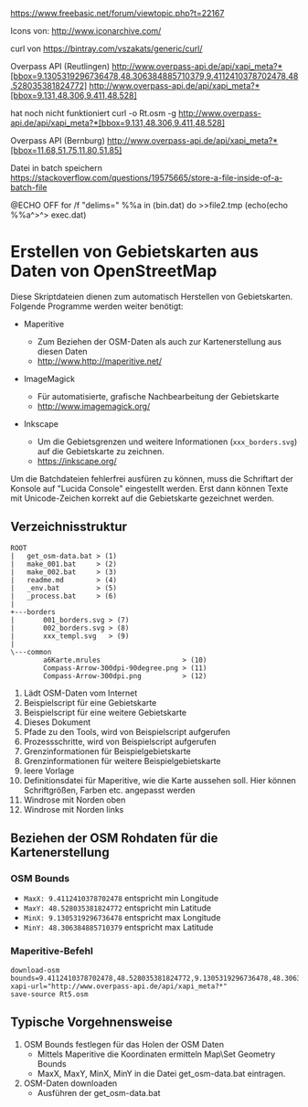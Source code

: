 ﻿https://www.freebasic.net/forum/viewtopic.php?t=22167

Icons von:
http://www.iconarchive.com/

curl von
https://bintray.com/vszakats/generic/curl/


Overpass API (Reutlingen)
http://www.overpass-api.de/api/xapi_meta?*[bbox=9.1305319296736478,48.306384885710379,9.4112410378702478,48.528035381824772]
http://www.overpass-api.de/api/xapi_meta?*[bbox=9.131,48.306,9.411,48.528]

hat noch nicht funktioniert
curl -o Rt.osm -g http://www.overpass-api.de/api/xapi_meta?*[bbox=9.131,48.306,9.411,48.528]

Overpass API (Bernburg)
http://www.overpass-api.de/api/xapi_meta?*[bbox=11.68,51.75,11.80,51.85]

Datei in batch speichern
https://stackoverflow.com/questions/19575665/store-a-file-inside-of-a-batch-file

@ECHO OFF
for /f "delims=" %%a in (bin.dat) do >>file2.tmp (echo(echo %%a^>^> exec.dat)


# Erstellen von Gebietskarten aus Daten von OpenStreetMap

Diese Skriptdateien dienen zum automatisch Herstellen von Gebietskarten.
Folgende Programme werden weiter benötigt:

 * Maperitive
    - Zum Beziehen der OSM-Daten als auch zur Kartenerstellung aus diesen Daten
	- http://www.http://maperitive.net/

 * ImageMagick
    - Für automatisierte, grafische Nachbearbeitung der Gebietskarte
	- http://www.imagemagick.org/

 * Inkscape
    - Um die Gebietsgrenzen und weitere Informationen (`xxx_borders.svg`)
      auf die Gebietskarte zu zeichnen.
	- https://inkscape.org/

Um die Batchdateien fehlerfrei ausfüren zu können, muss die Schriftart der
Konsole auf "Lucida Console" eingestellt werden. Erst dann können Texte mit
Unicode-Zeichen korrekt auf die Gebietskarte gezeichnet werden.

## Verzeichnisstruktur

    ROOT
    |   get_osm-data.bat > (1)
    |   make_001.bat     > (2)
    |   make_002.bat     > (3)
    |   readme.md        > (4)
    |   _env.bat         > (5)
    |   _process.bat     > (6)
    |
    +---borders
    |       001_borders.svg > (7)
    |       002_borders.svg > (8)
    |       xxx_templ.svg   > (9)
    |
    \---common
            a6Karte.mrules                    > (10)
            Compass-Arrow-300dpi-90degree.png > (11)
            Compass-Arrow-300dpi.png          > (12)

			
 1)  Lädt OSM-Daten vom Internet
 2)  Beispielscript für eine Gebietskarte
 3)  Beispielscript für eine weitere Gebietskarte
 4)  Dieses Dokument
 5)  Pfade zu den Tools, wird von Beispielscript aufgerufen
 6)  Prozessschritte, wird von Beispielscript aufgerufen
 7)  Grenzinformationen für Beispielgebietskarte
 8)  Grenzinformationen für weitere Beispielgebietskarte
 9)  leere Vorlage
10)  Definitionsdatei für Maperitive, wie die Karte aussehen soll. Hier
     können Schriftgrößen, Farben etc. angepasst werden
11)  Windrose mit Norden oben
12)  Windrose mit Norden links


## Beziehen der OSM Rohdaten für die Kartenerstellung

### OSM Bounds

- `MaxX: 9.4112410378702478` entspricht min Longitude
- `MaxY: 48.528035381824772` entspricht min Latitude
- `MinX: 9.1305319296736478` entspricht max Longitude
- `MinY: 48.306384885710379` entspricht max Latitude

### Maperitive-Befehl

    download-osm bounds=9.4112410378702478,48.528035381824772,9.1305319296736478,48.306384885710379 xapi-url="http://www.overpass-api.de/api/xapi_meta?*"
    save-source Rt5.osm


## Typische Vorgehnensweise

 1. OSM Bounds festlegen für das Holen der OSM Daten
    - Mittels Maperitive die Koordinaten ermitteln Map\Set Geometry Bounds
	- MaxX, MaxY, MinX, MinY in die Datei get_osm-data.bat eintragen.
 2. OSM-Daten downloaden
    - Ausführen der get_osm-data.bat